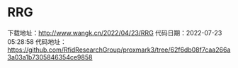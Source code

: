 # RRG
下载地址：http://www.wangk.cn/2022/04/23/RRG
代码日期：2022-07-23 05:28:58
代码地址：https://github.com/RfidResearchGroup/proxmark3/tree/62f6db08f7caa266a3a03a1b7305846354ce9858
